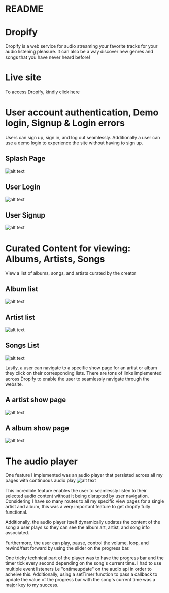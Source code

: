 # README

# Dropify 
Dropify is a web service for audio streaming your favorite tracks for your audio listening pleasure. It can also be a way discover new genres and songs that you have never heard before!

# Live site
To access Dropify, kindly click [here](http://dropify-echung.herokuapp.com)

# User account authentication, Demo login, Signup & Login errors

Users can sign up, sign in, and log out seamlessly. Additionally a user can use a demo login to experience the site without having to sign up.

## Splash Page
![alt text](https://github.com/chunisama/Dropify/blob/master/app/assets/images/Screen%20Shot%202019-10-11%20at%2011.47.14%20AM.png)

## User Login
![alt text](https://github.com/chunisama/Dropify/blob/master/app/assets/images/Screen%20Shot%202019-10-11%20at%2012.33.14%20PM.png)

## User Signup
![alt text](https://github.com/chunisama/Dropify/blob/master/app/assets/images/Screen%20Shot%202019-10-11%20at%2011.47.56%20AM.png)



# Curated Content for viewing: Albums, Artists, Songs
View a list of albums, songs, and artists curated by the creator

## Album list
![alt text](https://github.com/chunisama/Dropify/blob/master/app/assets/images/Screen%20Shot%202019-10-11%20at%2011.34.29%20AM.png)

## Artist list
![alt text](https://github.com/chunisama/Dropify/blob/master/app/assets/images/Screen%20Shot%202019-10-11%20at%2011.44.36%20AM.png)

## Songs List
![alt text](https://github.com/chunisama/Dropify/blob/master/app/assets/images/Screen%20Shot%202019-10-11%20at%2011.44.46%20AM.png)

Lastly, a user can navigate to a specific show page for an artist or album they click on their corresponding lists. There are tons of links implemented across Dropify to enable the user to seamlessly navigate through the website.

## A artist show page
![alt text](https://github.com/chunisama/Dropify/blob/master/app/assets/images/Screen%20Shot%202019-10-11%20at%2011.45.05%20AM.png)

## A album show page
![alt text](https://github.com/chunisama/Dropify/blob/master/app/assets/images/Screen%20Shot%202019-10-11%20at%2011.34.56%20AM.png)


# The audio player
One feature I implemented was an audio player that persisted across all my pages with continuous audio play
![alt text](https://github.com/chunisama/Dropify/blob/master/app/assets/images/Screen%20Shot%202019-10-11%20at%2012.01.06%20PM.png)

This incredible feature enables the user to seamlessly listen to their selected audio content without it being disrupted by user navigation. Considering I have so many routes to all my specific view pages for a single artist and album, this was a very important feature to get dropify fully functional.

Additionally, the audio player itself dynamically updates the content of the song a user plays so they can see the album art, artist, and song info associated.

Furthermore, the user can play, pause, control the volume, loop, and rewind/fast forward by using the slider on the progress bar.

One tricky technical part of the player was to have the progress bar and the timer tick every second depending on the song's current time. I had to use multiple event listeners i.e "ontimeupdate" on the audio api in order to acheive this. Additionally, using a setTimer function to pass a callback to update the value of the progress bar with the song's current time was a major key to my success.











